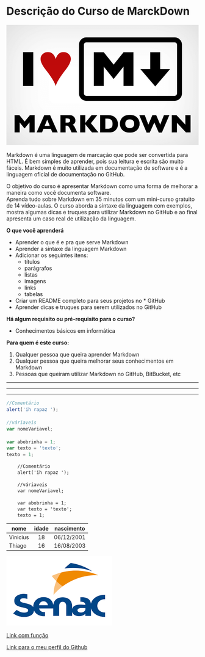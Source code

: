 # Descrição do Curso de MarckDown

![Image](Marckdown/imagens/Marck.png)

Markdown é uma linguagem de marcação que pode ser convertida para HTML. É bem simples de aprender, pois sua leitura e escrita são muito fáceis. Markdown é muito utilizada em documentação de software e é a linguagem oficial de documentação no GitHub.  

O objetivo do curso é apresentar Markdown como uma forma de melhorar a maneira como você documenta software.  
Aprenda tudo sobre Markdown em 35 minutos com um mini-curso gratuito de 14 vídeo-aulas. O curso aborda a sintaxe da linguagem com exemplos, mostra algumas dicas e truques para utilizar Markdown no GitHub e ao final apresenta um caso real de utilização da linguagem.  

**O que você aprenderá**  

* Aprender o que é e pra que serve Markdown
* Aprender a sintaxe da linguagem Markdown
* Adicionar os seguintes itens:
    * títulos
    * parágrafos
    * listas
    * imagens
    * links
    * tabelas
* Criar um README completo para seus projetos no * GitHub
* Aprender dicas e truques para serem utilizados no GitHub  

__Há algum requisito ou pré-requisito para o curso?__  

* Conhecimentos básicos em informática  

__Para quem é este curso:__  

1. Qualquer pessoa que queira aprender Markdown
2. Qualquer pessoa que queira melhorar seus conhecimentos em Markdown
10. Pessoas que queiram utilizar Markdown no GitHub, BitBucket, etc


***
***
***
```javascript
//Comentário
alert('ih rapaz ');

//váriaveis
var nomeVariavel;

var abobrinha = 1;
var texto = 'texto';
texto = 1;
```

        //Comentário
        alert('ih rapaz ');

        //váriaveis
        var nomeVariavel;

        var abobrinha = 1;
        var texto = 'texto';
        texto = 1;


|   nome   | idade | nascimento |
| -------  | :---: | ---------- |
| Vinicius |  18   | 06/12/2001 |
| Thiago   |  16   | 16/08/2003 |



[![logo do senac](Marckdown/imagens/senac.png)](https://www.sp.senac.br/jsp/default.jsp?newsID=0)

[Link com função][link-set]

[link-set]: https://github.com/vinicius-Sdr?tab=repositories

[Link para o meu perfil do Github](https://github.com/vinicius-Sdr?tab=repositories)



